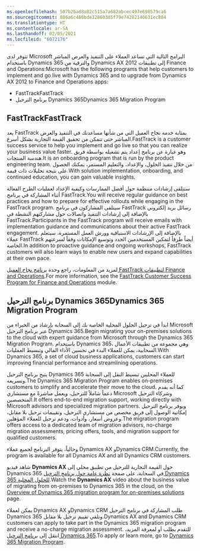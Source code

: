 ```yaml
---
ms.openlocfilehash: 507b2bad8a82c515a7a682abcec497e698579ca6
ms.sourcegitcommit: 886a6c468bde328603d5f79e74282140631ec884
ms.translationtype: HT
ms.contentlocale: ar-SA
ms.lasthandoff: 02/05/2021
ms.locfileid: "6072176"
---
```

<span data-ttu-id="5a81a-101">تتوفر لدى Microsoft البرامج التالية التي تساعد العملاء على التنفيذ والعرض المباشر باستخدام Dynamics 365 والترقية من Dynamics AX 2012 إلى تطبيقات Finance and Operations:</span><span class="sxs-lookup"><span data-stu-id="5a81a-101">Microsoft has the following programs that help customers to implement and go live with Dynamics 365 and to upgrade from Dynamics AX 2012 to Finance and Operations apps:</span></span>

- <span data-ttu-id="5a81a-102">FastTrack</span><span class="sxs-lookup"><span data-stu-id="5a81a-102">FastTrack</span></span>
- <span data-ttu-id="5a81a-103">برنامج الترحيل Dynamics 365</span><span class="sxs-lookup"><span data-stu-id="5a81a-103">Dynamics 365 Migration Program</span></span>

## <a name="fasttrack"></a><span data-ttu-id="5a81a-104">FastTrack</span><span class="sxs-lookup"><span data-stu-id="5a81a-104">FastTrack</span></span>
<span data-ttu-id="5a81a-105">يعد FastTrack بمثابة خدمة نجاح العميل التي من شأنها مساعدتك في التنفيذ والعرض المباشر حتى تتمكن من تحقيق القيمة التجارية بشكل أسرع.</span><span class="sxs-lookup"><span data-stu-id="5a81a-105">FastTrack is a customer success service to help you implement and go live so that you can realize your business value faster.</span></span> <span data-ttu-id="5a81a-106">وهو عبارة عن برنامج إعداد يتم تشغيله بواسطة فريق هندسة المنتجات.</span><span class="sxs-lookup"><span data-stu-id="5a81a-106">It is an onboarding program that is run by the product engineering team.</span></span> <span data-ttu-id="5a81a-107">من خلال تنفيذ الحلول، والإعداد، والتعليم المستمر، يمكنك الحصول على نتيجة تحليلات ذات قيمة.</span><span class="sxs-lookup"><span data-stu-id="5a81a-107">With solution implementation, onboarding, and continued education, you can gain valuable insights.</span></span> 

<span data-ttu-id="5a81a-108">ستتلقى إرشادات منتظمة حول أفضل الممارسات وكيفية ‏‏الإعداد لعمليات الطرح الفعالة أثناء المشاركة في برنامج FastTrack.</span><span class="sxs-lookup"><span data-stu-id="5a81a-108">You will receive regular guidance on best practices and how to prepare for effective rollouts while engaging in the FastTrack program.</span></span> <span data-ttu-id="5a81a-109">سيتلقى المشاركون في برنامج FastTrack رسائل بريد إلكتروني بالإضافة إلى إرشادات التنفيذ واتصالات حول مشاركتهم النشطة في FastTrack.</span><span class="sxs-lookup"><span data-stu-id="5a81a-109">Participants in the FastTrack program will receive emails with implementation guidance and communications about their active FastTrack engagement.</span></span> <span data-ttu-id="5a81a-110">بالإضافة إلى الإرشادات الاستباقية وورش العمل المستمرة، سيتعلم عملاء FastTrack أيضاً طرقاً لتمكين المستخدمين الجدد وتوسيع الإمكانات وفقاً لسرعتهم الخاصة.</span><span class="sxs-lookup"><span data-stu-id="5a81a-110">In addition to proactive guidance and ongoing workshops, FastTrack customers will also learn ways to enable new users and expand capabilities at their own pace.</span></span>

<span data-ttu-id="5a81a-111">لمزيد من المعلومات، راجع وحدة [برنامج نجاح العميل FastTrack لتطبيقات Finance and Operations](https://docs.microsoft.com/learn/modules/fasttrack-customer-success-program/?azure-portal=true).</span><span class="sxs-lookup"><span data-stu-id="5a81a-111">For more information, see the [FastTrack Customer Success Program for Finance and Operations](https://docs.microsoft.com/learn/modules/fasttrack-customer-success-program/?azure-portal=true)  module.</span></span> 

## <a name="dynamics-365-migration-program"></a><span data-ttu-id="5a81a-112">برنامج الترحيل Dynamics 365</span><span class="sxs-lookup"><span data-stu-id="5a81a-112">Dynamics 365 Migration Program</span></span> 
<span data-ttu-id="5a81a-113">ابدأ في ترحيل الحلول المحلية الخاصة بك إلى السحابة بإرشاد من الخبراء من Microsoft عبر برنامج الترحيل Dynamics 365.</span><span class="sxs-lookup"><span data-stu-id="5a81a-113">Begin migrating your on-premises solutions to the cloud with expert guidance from Microsoft through the Dynamics 365 Migration Program.</span></span> <span data-ttu-id="5a81a-114">باستخدام Dynamics 365، وهي مجموعة من تطبيقات الأعمال السحابية، يمكن للعملاء البدء في تحسين الأداء المالي وتبسيط العمليات.</span><span class="sxs-lookup"><span data-stu-id="5a81a-114">With Dynamics 365, a set of cloud business applications, customers can start improving financial performance and streamlining operations.</span></span>

<span data-ttu-id="5a81a-115">يتيح برنامج الترحيل Dynamics 365 للعملاء المحليين تبسيط ‏‏النقل إلى السحابة وتسريعه.</span><span class="sxs-lookup"><span data-stu-id="5a81a-115">The Dynamics 365 Migration Program enables on-premises customers to simplify and accelerate their move to the cloud.</span></span> <span data-ttu-id="5a81a-116">كما أنه يقدم دعماً شاملاً للترحيل، ويعمل مباشرةً مع مستشاري Microsoft وشركاء الترحيل المتخصصين.</span><span class="sxs-lookup"><span data-stu-id="5a81a-116">It offers end-to-end migration support, working directly with Microsoft advisors and specialized migration partners.</span></span> <span data-ttu-id="5a81a-117">ويوفر برنامج الترحيل إمكانية الوصول إلى فريق مخصص من مستشاري الترحيل، وتقييمات ترحيل بلا مقابل، وعروض أسعار، وأدوات، ودعم ترحيل للعملاء المؤهلين.</span><span class="sxs-lookup"><span data-stu-id="5a81a-117">The migration program offers access to a dedicated team of migration advisors, no-charge migration assessments, pricing offers, tools, and migration support for qualified customers.</span></span>

<span data-ttu-id="5a81a-118">وحالياً، يتوفر البرنامج لجميع عملاء Dynamics AX وDynamics CRM.</span><span class="sxs-lookup"><span data-stu-id="5a81a-118">Currently, the program is available for all Dynamics AX and all Dynamics CRM customers.</span></span>

<span data-ttu-id="5a81a-119">شاهد فيديو **Dynamics AX** حول القيمة التجارية للترحيل من تطبيق محلي إلى Dynamics 365 في السحابة، على صفحة [نظرة عامة حول برنامج الترحيل Dynamics 365 للحلول المحلية](https://docs.microsoft.com/dynamics365/get-started/migration/migration-overview/?azure-portal=true).</span><span class="sxs-lookup"><span data-stu-id="5a81a-119">Watch the **Dynamics AX** video about the business value of migrating from on-premises to Dynamics 365 in the cloud, on the [Overview of Dynamics 365 migration program for on-premises solutions](https://docs.microsoft.com/dynamics365/get-started/migration/migration-overview/?azure-portal=true) page.</span></span>

<span data-ttu-id="5a81a-120">يمكن لعملاء Dynamics AX وDynamics CRM طلب المشاركة في برنامج الترحيل Dynamics 365 وتلقي تقييم ترحيل بلا مقابل.</span><span class="sxs-lookup"><span data-stu-id="5a81a-120">Dynamics AX and Dynamics CRM customers can apply to take part in the Dynamics 365 migration program and receive a no-charge migration assessment.</span></span> <span data-ttu-id="5a81a-121">للتقدم بطلب أو لمعرفة المزيد، انتقل إلى [برنامج الترحيل Dynamics 365](https://dynamics.microsoft.com/migration-program//?azure-portal=true).</span><span class="sxs-lookup"><span data-stu-id="5a81a-121">To apply or learn more, go to [Dynamics 365 Migration Program](https://dynamics.microsoft.com/migration-program//?azure-portal=true).</span></span>

